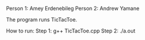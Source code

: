 Person 1: Amey Erdenebileg 
Person 2: Andrew Yamane

The program runs TicTacToe.

How to run:
Step 1: g++ TicTacToe.cpp
Step 2: ./a.out
